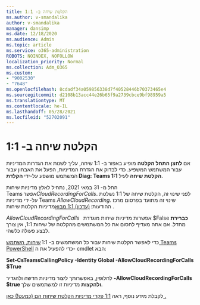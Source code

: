 ```yaml
---
title: הקלטת שיחה ב- 1:1
ms.author: v-smandalika
author: v-smandalika
manager: dansimp
ms.date: 12/18/2020
ms.audience: Admin
ms.topic: article
ms.service: o365-administration
ROBOTS: NOINDEX, NOFOLLOW
localization_priority: Normal
ms.collection: Adm_O365
ms.custom:
- "9002530"
- "7648"
ms.openlocfilehash: 8cdadf34a059856338d7f40528446b70373465e4
ms.sourcegitcommit: d2108b13acc44e26b65f9a2739cbce9bf98959a5
ms.translationtype: MT
ms.contentlocale: he-IL
ms.lasthandoff: 05/28/2021
ms.locfileid: "52702091"
---
```

# <a name="11-call-recording"></a>הקלטת שיחה ב- 1:1

אם **לחצן התחל הקלטה** מופיע באפור ב- 1:1 שיחה, עליך לשנות את הגדרות המדיניות עבור המשתמש המשפיע. כדי לבדוק את הגדרת המדיניות, הפעל את האבחון עבור המשתמש מושפע על-ידי **הקלדת Diag: Teams 1:1 הקלטת שיחה** לעיל.     

החל מ- 31 במאי 2021, נתחיל לאלץ מדיניות שיחות Teams *אפשרCloudRecordingForCalls*. לפני שינוי זה, הקלטת שיחה של 1:1 נשלטת על-ידי מדיניות Teams *AllowCloudRecording.* שינוי זה מתועד בפרסום מרכז ההודעות: [(עדכון) 1:1 מבוא](https://portal.microsoft.com/Adminportal/Home?ref=MessageCenter/:/messages/MC238796)מדיניות הקלטת שיחות .  

*AllowCloudRecordingForCalls*   אפשרות מדיניות שיחות מוגדרת $False **כברירת** מחדל. אם אתה מעדיף לחסום את כל המשתמשים מהקלטה של שיחות 1:1, אין צורך לבצע פעולה כלשהי.  

כדי לאפשר הקלטת שיחות עבור כל המשתמשים ב- 1:1 [שיחות, השתמש Teams PowerShell](/microsoftteams/teams-powershell-install) כדי להפעיל את ה- cmdlet הבא: 

**Set-CsTeamsCallingPolicy -Identity Global -AllowCloudRecordingForCalls $True** 

לחלופין, באפשרותך ליצור מדיניות חדשה ולהגדיר **-AllowCloudRecordingForCalls** **$true ולהקצות** מדיניות זו למשתמשים שלך. 

לקבלת מידע נוסף, ראה [1:1 פקדי מדיניות הקלטת שיחות הם (כמעט!) כאן .](https://techcommunity.microsoft.com/t5/microsoft-teams-support/1-1-call-recording-policy-controls-are-almost-here/ba-p/2217668)
